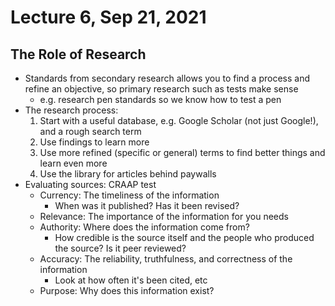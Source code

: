 # Lecture 6, Sep 21, 2021

## The Role of Research

* Standards from secondary research allows you to find a process and refine an objective, so primary research such as tests make sense
	* e.g. research pen standards so we know how to test a pen
* The research process:
	1. Start with a useful database, e.g. Google Scholar (not just Google!), and a rough search term
	2. Use findings to learn more
	3. Use more refined (specific or general) terms to find better things and learn even more
	4. Use the library for articles behind paywalls
* Evaluating sources: CRAAP test
	* Currency: The timeliness of the information
		* When was it published? Has it been revised?
	* Relevance: The importance of the information for you needs
	* Authority: Where does the information come from?
		* How credible is the source itself and the people who produced the source? Is it peer reviewed?
	* Accuracy: The reliability, truthfulness, and correctness of the information
		* Look at how often it's been cited, etc
	* Purpose: Why does this information exist?

